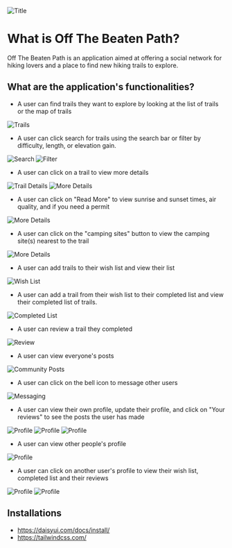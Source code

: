 

![Title](./public/OFF-Beaten-Path-logo.png)



# What is Off The Beaten Path?

Off The Beaten Path is an application aimed at offering a social network for hiking lovers and a place to find new hiking trails to explore. 

## What are the application's functionalities?

* A user can find trails they want to explore by looking at the list of trails or the map of trails

![Trails](./public/TrailsList.png)

* A user can click search for trails using the search bar or filter by difficulty, length, or elevation gain.

![Search](./public/SearchBar.png)
![Filter](./public/Filter.png)

* A user can click on a trail to view more details

![Trail Details](./public/TrailDetails.png)
![More Details](./public/TrailFlipSide.png)

* A user can click on "Read More" to view sunrise and sunset times, air quality, and if you need a permit 

![More Details](./public/MoreTrailDetails.png)

* A user can click on the "camping sites" button to view the camping site(s) nearest to the trail

![More Details](./public/Camping.png)

* A user can add trails to their wish list and view their list

![Wish List](./public/WishList.png)

* A user can add a trail from their wish list to their completed list and view their completed list of trails.

![Completed List](./public/CompletedList.png)

* A user can review a trail they completed 

![Review](./public/Review.png)

* A user can view everyone's posts

![Community Posts](./public/CommunityPost.png)

* A user can click on the bell icon to message other users

![Messaging](./public/Messaging.png)

* A user can view their own profile, update their profile, and click on "Your reviews" to see the posts the user has made

![Profile](./public/Profile.png)
![Profile](./public/ProfileEdit.png)
![Profile](./public/UserPost.png)

* A user can view other people's profile

![Profile](./public/UserProfiles.png)

* A user can click on another user's profile to view their wish list, completed list and their reviews

![Profile](./public/UserProfile.png)
![Profile](./public/UserReview.png)

## Installations

* https://daisyui.com/docs/install/
* https://tailwindcss.com/